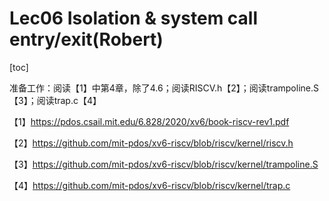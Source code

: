 # Lec06 Isolation & system call entry/exit(Robert)

[toc]

准备工作：阅读【1】中第4章，除了4.6；阅读RISCV.h【2】；阅读trampoline.S【3】；阅读trap.c【4】

【1】https://pdos.csail.mit.edu/6.828/2020/xv6/book-riscv-rev1.pdf

【2】https://github.com/mit-pdos/xv6-riscv/blob/riscv/kernel/riscv.h

【3】https://github.com/mit-pdos/xv6-riscv/blob/riscv/kernel/trampoline.S

【4】https://github.com/mit-pdos/xv6-riscv/blob/riscv/kernel/trap.c